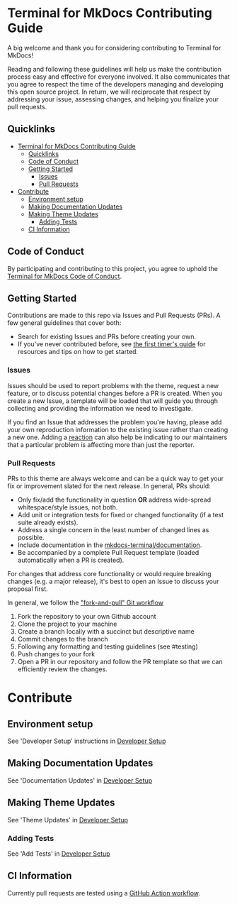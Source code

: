 # Terminal for MkDocs Contributing Guide

A big welcome and thank you for considering contributing to Terminal for MkDocs!

Reading and following these guidelines will help us make the contribution process easy and effective for everyone involved. It also communicates that you agree to respect the time of the developers managing and developing this open source project. In return, we will reciprocate that respect by addressing your issue, assessing changes, and helping you finalize your pull requests.

## Quicklinks

- [Terminal for MkDocs Contributing Guide](#terminal-for-mkdocs-contributing-guide)
  - [Quicklinks](#quicklinks)
  - [Code of Conduct](#code-of-conduct)
  - [Getting Started](#getting-started)
    - [Issues](#issues)
    - [Pull Requests](#pull-requests)
- [Contribute](#contribute)
  - [Environment setup](#environment-setup)
  - [Making Documentation Updates](#making-documentation-updates)
  - [Making Theme Updates](#making-theme-updates)
    - [Adding Tests](#adding-tests)
  - [CI Information](#ci-information)

## Code of Conduct

By participating and contributing to this project, you agree to uphold the [Terminal for MkDocs Code of Conduct](CODE_OF_CONDUCT.md).

## Getting Started

Contributions are made to this repo via Issues and Pull Requests (PRs). A few general guidelines that cover both:

- Search for existing Issues and PRs before creating your own.
- If you've never contributed before, see [the first timer's guide](https://auth0.com/blog/a-first-timers-guide-to-an-open-source-project/) for resources and tips on how to get started.

### Issues

Issues should be used to report problems with the theme, request a new feature, or to discuss potential changes before a PR is created. When you create a new Issue, a template will be loaded that will guide you through collecting and providing the information we need to investigate.

If you find an Issue that addresses the problem you're having, please add your own reproduction information to the existing issue rather than creating a new one. Adding a [reaction](https://github.blog/2016-03-10-add-reactions-to-pull-requests-issues-and-comments/) can also help be indicating to our maintainers that a particular problem is affecting more than just the reporter.

### Pull Requests

PRs to this theme are always welcome and can be a quick way to get your fix or improvement slated for the next release. In general, PRs should:

- Only fix/add the functionality in question **OR** address wide-spread whitespace/style issues, not both.
- Add unit or integration tests for fixed or changed functionality (if a test suite already exists).
- Address a single concern in the least number of changed lines as possible.
- Include documentation in the [mkdocs-terminal/documentation](https://github.com/ntno/mkdocs-terminal/tree/main/documentation/docs).
- Be accompanied by a complete Pull Request template (loaded automatically when a PR is created).

For changes that address core functionality or would require breaking changes (e.g. a major release), it's best to open an Issue to discuss your proposal first.

In general, we follow the ["fork-and-pull" Git workflow](https://github.com/susam/gitpr)

1. Fork the repository to your own Github account
2. Clone the project to your machine
3. Create a branch locally with a succinct but descriptive name
4. Commit changes to the branch
5. Following any formatting and testing guidelines (see #testing)
6. Push changes to your fork
7. Open a PR in our repository and follow the PR template so that we can efficiently review the changes.

# Contribute

## Environment setup

See 'Developer Setup' instructions in [Developer Setup](DEVELOPER_README.md#developer-setup)

## Making Documentation Updates

See 'Documentation Updates' in [Developer Setup](DEVELOPER_README.md#documentation-updates)

## Making Theme Updates

See 'Theme Updates' in [Developer Setup](DEVELOPER_README.md#theme-updates)

### Adding Tests

See 'Add Tests' in [Developer Setup](DEVELOPER_README.md#add-tests)

## CI Information

Currently pull requests are tested using a [GitHub Action workflow](https://github.com/ntno/mkdocs-terminal/actions/workflows/test.yml).
